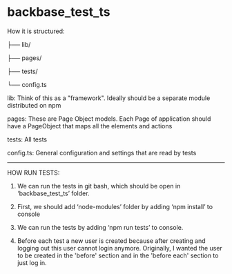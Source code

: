 # backbase_test_ts
How it is structured: 

├── lib/

├── pages/ 

├── tests/ 

└── config.ts 

lib: Think of this as a "framework". Ideally should be a separate module distributed on npm 

pages: These are Page Object models. Each Page of application should have a PageObject that maps all the elements and actions 

tests: All tests 

config.ts: General configuration and settings that are read by tests 

**************************************************************************************************************************************

HOW RUN TESTS:

1)	We can run the tests in git bash, which should be open in ‘backbase_test_ts’ folder.  

2)	First, we should add ‘node-modules’ folder by adding ‘npm install’ to console 

3)	We can run the tests by adding ‘npm run tests’ to console. 

4)	Before each test a new user is created because after creating and logging out this user cannot login anymore. Originally, I wanted the user to be created in the 'before' section and in the 'before each' section to just log in. 
